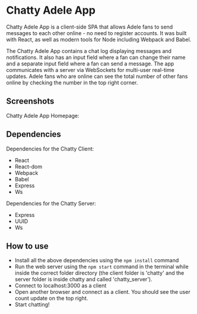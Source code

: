 # Chatty Adele App

Chatty Adele App is a client-side SPA that allows Adele fans to send messages to each other online - no need to register accounts. It was built with React, as well as modern tools for Node including Webpack and Babel.

The Chatty Adele App contains a chat log displaying messages and notifications. It also has an input field where a fan can change their name and a separate input field where a fan can send a message. The app communicates with a server via WebSockets for multi-user real-time updates. Adele fans who are online can see the total number of other fans online by checking the number in the top right corner.

## Screenshots

Chatty Adele App Homepage:





## Dependencies

Dependencies for the Chatty Client:
- React
- React-dom
- Webpack
- Babel
- Express
- Ws

Dependencies for the Chatty Server:
- Express
- UUID
- Ws

## How to use
- Install all the above dependencies using the `npm install` command
- Run the web server using the `npm start` command in the terminal while inside the correct folder directory (the client folder is 'chatty' and the server folder is inside chatty and called 'chatty_server').
- Connect to localhost:3000 as a client
- Open another browser and connect as a client. You should see the user count update on the top right.
- Start chatting!
